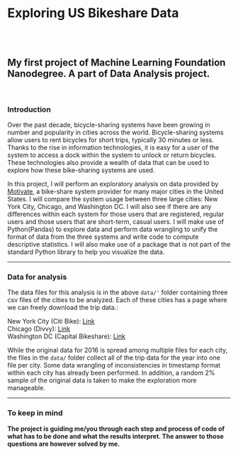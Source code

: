 # Exploring US Bikeshare Data

<br>
<br>

## My first project of Machine Learning Foundation Nanodegree. A part of Data Analysis project.

<br>

### Introduction

Over the past decade, bicycle-sharing systems have been growing in number and popularity in cities across the world. Bicycle-sharing systems allow users to rent bicycles for short trips, typically 30 minutes or less. Thanks to the rise in information technologies, it is easy for a user of the system to access a dock within the system to unlock or return bicycles. These technologies also provide a wealth of data that can be used to explore how these bike-sharing systems are used.

In this project, I will perform an exploratory analysis on data provided by <a href = 'https://www.motivateco.com/'>Motivate</a>, a bike-share system provider for many major cities in the United States. I will compare the system usage between three large cities:
New York City, Chicago, and Washington DC.
I will also see if there are any differences within each system for those users that are registered, regular users and those users that are short-term, casual users. I will make use of Python(Pandas) to explore data and perform data wrangling to unify the format of data from the three systems and write code to compute descriptive statistics. I will also make use of a package that is not part of the standard Python library to help you visualize the data.

----

### Data for analysis

The data files for this analysis is in the above `data/'` folder containing three csv files of the cities to be analyzed. Each of these cities has a page where we can freely download the trip data.:

New York City (Citi Bike): <a href = 'https://www.citibikenyc.com/system-data'>Link</a><br>
Chicago (Divvy): <a href = 'https://www.divvybikes.com/system-data'>Link</a><br>
Washington DC (Capital Bikeshare): <a href = 'https://www.capitalbikeshare.com/system-data'>Link</a><br>

While the original data for 2016 is spread among multiple files for each city, the files in the `data/` folder collect all of the trip data for the year into one file per city. Some data wrangling of inconsistencies in timestamp format within each city has already been performed. In addition, a random 2% sample of the original data is taken to make the exploration more manageable.

-----

### To keep in mind
**The project is guiding me/you through each step and process of code of what has to be done and what the results interpret. The answer to those questions are however solved by me.**
